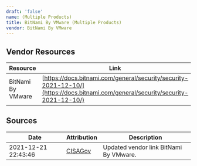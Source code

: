 ```yaml
---
draft: 'false'
name: (Multiple Products)
title: BitNami By VMware (Multiple Products)
vendor: BitNami By VMware
---
```


## Vendor Resources
| Resource | Link |
| --- | --- |
| BitNami By VMware | [https://docs.bitnami.com/general/security/security-2021-12-10/](https://docs.bitnami.com/general/security/security-2021-12-10/) |



## Sources
| Date | Attribution | Description |
| --- | --- | --- |
| 2021-12-21 22:43:46 | [CISAGov](https://raw.githubusercontent.com/cisagov/log4j-affected-db/develop/README.md) | Updated vendor link BitNami By VMware.  |
